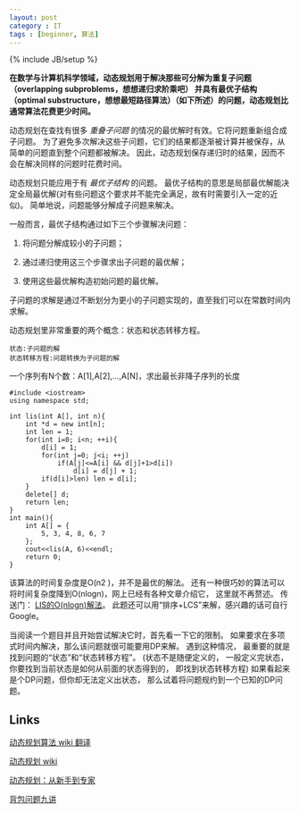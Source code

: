 ```yaml
---
layout: post
category : IT
tags : [beginner, 算法]
---
```

{% include JB/setup %}

**在数学与计算机科学领域，动态规划用于解决那些可分解为重复子问题（overlapping subproblems，想想递归求阶乘吧）
并具有最优子结构（optimal substructure，想想最短路径算法）（如下所述）的问题，动态规划比通常算法花费更少时间。**

动态规划在查找有很多 _重叠子问题_ 的情况的最优解时有效。它将问题重新组合成子问题。
为了避免多次解决这些子问题，它们的结果都逐渐被计算并被保存，从简单的问题直到整个问题都被解决。
因此，动态规划保存递归时的结果，因而不会在解决同样的问题时花费时间。

动态规划只能应用于有 _最优子结构_ 的问题。
最优子结构的意思是局部最优解能决定全局最优解(对有些问题这个要求并不能完全满足，故有时需要引入一定的近似)。
简单地说，问题能够分解成子问题来解决。

一般而言，最优子结构通过如下三个步骤解决问题：

1. 将问题分解成较小的子问题；

2. 通过递归使用这三个步骤求出子问题的最优解；

3. 使用这些最优解构造初始问题的最优解。

子问题的求解是通过不断划分为更小的子问题实现的，直至我们可以在常数时间内求解。


动态规划里非常重要的两个概念：状态和状态转移方程。

    状态:子问题的解
    状态转移方程:问题转换为子问题的解
    
一个序列有N个数：A[1],A[2],…,A[N]，求出最长非降子序列的长度

    #include <iostream>
    using namespace std;
    
    int lis(int A[], int n){
        int *d = new int[n];
        int len = 1;
        for(int i=0; i<n; ++i){
            d[i] = 1;
            for(int j=0; j<i; ++j)
                if(A[j]<=A[i] && d[j]+1>d[i])
                    d[i] = d[j] + 1;
            if(d[i]>len) len = d[i];
        }
        delete[] d;
        return len;
    }
    int main(){
        int A[] = {
            5, 3, 4, 8, 6, 7
        };
        cout<<lis(A, 6)<<endl;
        return 0;
    }
    
该算法的时间复杂度是O(n2 )，并不是最优的解法。
还有一种很巧妙的算法可以将时间复杂度降到O(nlogn)，网上已经有各种文章介绍它， 这里就不再赘述。
传送门： [LIS的O(nlogn)解法](http://www.felix021.com/blog/read.php?1587)。
此题还可以用“排序+LCS”来解，感兴趣的话可自行Google。

当阅读一个题目并且开始尝试解决它时，首先看一下它的限制。 如果要求在多项式时间内解决，那么该问题就很可能要用DP来解。
遇到这种情况， 最重要的就是找到问题的“状态”和“状态转移方程”。
(状态不是随便定义的， 一般定义完状态，你要找到当前状态是如何从前面的状态得到的， 即找到状态转移方程)
如果看起来是个DP问题，但你却无法定义出状态， 那么试着将问题规约到一个已知的DP问题。

## Links

[动态规划算法 wiki 翻译](http://www.cppblog.com/Fox/archive/2008/05/07/Dynamic_programming.html)

[动态规划 wiki](http://zh.wikipedia.org/wiki/%E5%8A%A8%E6%80%81%E8%A7%84%E5%88%92)

[动态规划：从新手到专家](http://hawstein.com/posts/dp-novice-to-advanced.html)

[背包问题九讲](http://love-oriented.com/pack/#sec3)
